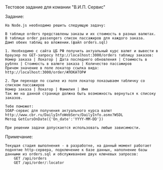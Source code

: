 

Тестовое задание для комании "В.И.П. Сервис"

Задание:

    На Node.js необходимо решить следующую задачу:

    В таблице orders представлены заказы и их стоимость в разных валютах.
    В таблице order_passengers список пассажиров для каждого заказа.
    Дамп обеих таблиц во вложении.(файл orders.sql)

    1. Необходимо с сайта ЦБ РФ получить актуальный курс валют и вывести в браузер по GET-запросу http://localhost:3000/orders таблицу заказов:
    Номер заказа | Локатор | Дата последнего обновления | Стоимость в рублях | Стоимость в валюте заказа | Количество пассажиров 
    Причем значение в поле локатор ссылка вида: http://localhost:3000/order/#ЛОКАТОР#

    2. При переходе по ссылке из поля локатор показываем табличку со списком пассажиров
    Номер заказа | Локатор | Фамилия | Имя
    Так же на данной странице должна быть возможность вернуться к списоку заказов.

    Тебе поможет:
    SOAP-сервис для получения актуального курса валют http://www.cbr.ru/DailyInfoWebServ/DailyInfo.asmx?WSDL
    Метод GetCursOnDate({'On_date':'YYYY-MM-DD'})

    При решении задачи допускается использовать любые зависимости.

Примечание: 

    Текущая стадия выполнения - в разработке, на данный момент работает поднятие http-сервера, подключение к базе данных, наполнение базы данными из orders.sql и обслуживанеие двух ключевых запросов:
        GET /api/orders
        GET /api/order/:locator